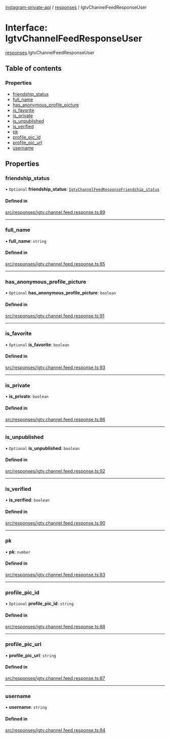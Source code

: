[instagram-private-api](../../README.md) / [responses](../../modules/responses.md) / IgtvChannelFeedResponseUser

# Interface: IgtvChannelFeedResponseUser

[responses](../../modules/responses.md).IgtvChannelFeedResponseUser

## Table of contents

### Properties

- [friendship\_status](IgtvChannelFeedResponseUser.md#friendship_status)
- [full\_name](IgtvChannelFeedResponseUser.md#full_name)
- [has\_anonymous\_profile\_picture](IgtvChannelFeedResponseUser.md#has_anonymous_profile_picture)
- [is\_favorite](IgtvChannelFeedResponseUser.md#is_favorite)
- [is\_private](IgtvChannelFeedResponseUser.md#is_private)
- [is\_unpublished](IgtvChannelFeedResponseUser.md#is_unpublished)
- [is\_verified](IgtvChannelFeedResponseUser.md#is_verified)
- [pk](IgtvChannelFeedResponseUser.md#pk)
- [profile\_pic\_id](IgtvChannelFeedResponseUser.md#profile_pic_id)
- [profile\_pic\_url](IgtvChannelFeedResponseUser.md#profile_pic_url)
- [username](IgtvChannelFeedResponseUser.md#username)

## Properties

### friendship\_status

• `Optional` **friendship\_status**: [`IgtvChannelFeedResponseFriendship_status`](IgtvChannelFeedResponseFriendship_status.md)

#### Defined in

[src/responses/igtv.channel.feed.response.ts:89](https://github.com/Nerixyz/instagram-private-api/blob/b3351b9/src/responses/igtv.channel.feed.response.ts#L89)

___

### full\_name

• **full\_name**: `string`

#### Defined in

[src/responses/igtv.channel.feed.response.ts:85](https://github.com/Nerixyz/instagram-private-api/blob/b3351b9/src/responses/igtv.channel.feed.response.ts#L85)

___

### has\_anonymous\_profile\_picture

• `Optional` **has\_anonymous\_profile\_picture**: `boolean`

#### Defined in

[src/responses/igtv.channel.feed.response.ts:91](https://github.com/Nerixyz/instagram-private-api/blob/b3351b9/src/responses/igtv.channel.feed.response.ts#L91)

___

### is\_favorite

• `Optional` **is\_favorite**: `boolean`

#### Defined in

[src/responses/igtv.channel.feed.response.ts:93](https://github.com/Nerixyz/instagram-private-api/blob/b3351b9/src/responses/igtv.channel.feed.response.ts#L93)

___

### is\_private

• **is\_private**: `boolean`

#### Defined in

[src/responses/igtv.channel.feed.response.ts:86](https://github.com/Nerixyz/instagram-private-api/blob/b3351b9/src/responses/igtv.channel.feed.response.ts#L86)

___

### is\_unpublished

• `Optional` **is\_unpublished**: `boolean`

#### Defined in

[src/responses/igtv.channel.feed.response.ts:92](https://github.com/Nerixyz/instagram-private-api/blob/b3351b9/src/responses/igtv.channel.feed.response.ts#L92)

___

### is\_verified

• **is\_verified**: `boolean`

#### Defined in

[src/responses/igtv.channel.feed.response.ts:90](https://github.com/Nerixyz/instagram-private-api/blob/b3351b9/src/responses/igtv.channel.feed.response.ts#L90)

___

### pk

• **pk**: `number`

#### Defined in

[src/responses/igtv.channel.feed.response.ts:83](https://github.com/Nerixyz/instagram-private-api/blob/b3351b9/src/responses/igtv.channel.feed.response.ts#L83)

___

### profile\_pic\_id

• `Optional` **profile\_pic\_id**: `string`

#### Defined in

[src/responses/igtv.channel.feed.response.ts:88](https://github.com/Nerixyz/instagram-private-api/blob/b3351b9/src/responses/igtv.channel.feed.response.ts#L88)

___

### profile\_pic\_url

• **profile\_pic\_url**: `string`

#### Defined in

[src/responses/igtv.channel.feed.response.ts:87](https://github.com/Nerixyz/instagram-private-api/blob/b3351b9/src/responses/igtv.channel.feed.response.ts#L87)

___

### username

• **username**: `string`

#### Defined in

[src/responses/igtv.channel.feed.response.ts:84](https://github.com/Nerixyz/instagram-private-api/blob/b3351b9/src/responses/igtv.channel.feed.response.ts#L84)
